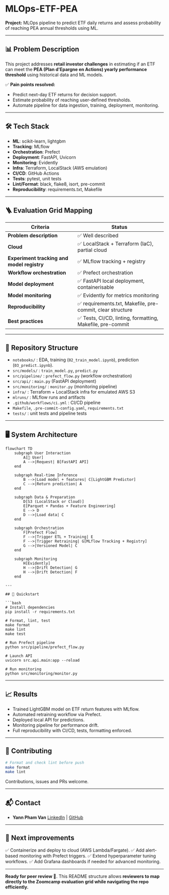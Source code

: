 # MLOps-ETF-PEA

**Project:** MLOps pipeline to predict ETF daily returns and assess probability of reaching PEA annual thresholds using ML.

---

## 📊 Problem Description

This project addresses **retail investor challenges** in estimating if an ETF can meet the **PEA (Plan d'Epargne en Actions) yearly performance threshold** using historical data and ML models.

✅ **Pain points resolved:**

* Predict next-day ETF returns for decision support.
* Estimate probability of reaching user-defined thresholds.
* Automate pipeline for data ingestion, training, deployment, monitoring.

---

## 🛠️ Tech Stack

* **ML**: scikit-learn, lightgbm
* **Tracking**: MLflow
* **Orchestration**: Prefect
* **Deployment**: FastAPI, Uvicorn
* **Monitoring**: Evidently
* **Infra**: Terraform, LocalStack (AWS emulation)
* **CI/CD**: GitHub Actions
* **Tests**: pytest, unit tests
* **Lint/Format**: black, flake8, isort, pre-commit
* **Reproducibility**: requirements.txt, Makefile

---

## 🪜 Evaluation Grid Mapping

| Criteria                                   | Status                                                    |
| ------------------------------------------ | --------------------------------------------------------- |
| **Problem description**                    | ✅ Well described                                          |
| **Cloud**                                  | ✅ LocalStack + Terraform (IaC), partial cloud             |
| **Experiment tracking and model registry** | ✅ MLflow tracking + registry                              |
| **Workflow orchestration**                 | ✅ Prefect orchestration                                   |
| **Model deployment**                       | ✅ FastAPI local deployment, containerisable               |
| **Model monitoring**                       | ✅ Evidently for metrics monitoring                        |
| **Reproducibility**                        | ✅ requirements.txt, Makefile, pre-commit, clear structure |
| **Best practices**                         | ✅ Tests, CI/CD, linting, formatting, Makefile, pre-commit |

---

## 📂 Repository Structure

* `notebooks/` : EDA, training (`02_train_model.ipynb`), prediction (`03_predict.ipynb`).
* `src/models/` : `train_model.py`, `predict.py`
* `src/pipeline/` : `prefect_flow.py` (workflow orchestration)
* `src/api/` : `main.py` (FastAPI deployment)
* `src/monitoring/` : `monitor.py` (monitoring pipeline)
* `infra/` : Terraform + LocalStack infra for emulated AWS S3
* `mlruns/` : MLflow runs and artifacts
* `.github/workflows/ci.yml` : CI/CD pipeline
* `Makefile`, `.pre-commit-config.yaml`, `requirements.txt`
* `tests/` : unit tests and pipeline tests

---
## 🖥️ System Architecture

```mermaid
flowchart TD
    subgraph User Interaction
        A[👤 User]
        A -->|Request| B[FastAPI API]
    end

    subgraph Real-time Inference
        B -->|Load model + features| C[LightGBM Predictor]
        C -->|Return prediction| A
    end

    subgraph Data & Preparation
        D[S3 (LocalStack or Cloud)]
        E[Parquet + Pandas + Feature Engineering]
        E --> D
        D -->|Load data| C
    end

    subgraph Orchestration
        F[Prefect Flow]
        F -->|Trigger ETL + Training| E
        F -->|Trigger Retraining| G[MLflow Tracking + Registry]
        G -->|Versioned Model| C
    end

    subgraph Monitoring
        H[Evidently]
        H -->|Drift Detection| G
        H -->|Drift Detection| F
    end

---

## 🚀 Quickstart

```bash
# Install dependencies
pip install -r requirements.txt

# Format, lint, test
make format
make lint
make test

# Run Prefect pipeline
python src/pipeline/prefect_flow.py

# Launch API
uvicorn src.api.main:app --reload

# Run monitoring
python src/monitoring/monitor.py
```

---
## 📈 Results

* Trained LightGBM model on ETF return features with MLflow.
* Automated retraining workflow via Prefect.
* Deployed local API for predictions.
* Monitoring pipeline for performance drift.
* Full reproducibility with CI/CD, tests, formatting enforced.

---

## 🤝 Contributing

```bash
# Format and check lint before push
make format
make lint
```

Contributions, issues and PRs welcome.

---

## 📬 Contact

* **Yann Pham Van**
  [LinkedIn](https://www.linkedin.com/in/chasseur2valeurs/) | [GitHub](https://github.com/YannPhamVan)

---

## 🏁 Next improvements

✅ Containerize and deploy to cloud (AWS Lambda/Fargate).
✅ Add alert-based monitoring with Prefect triggers.
✅ Extend hyperparameter tuning workflows.
✅ Add Grafana dashboards if needed for advanced monitoring.

---

**Ready for peer review 🚀**. This README structure allows **reviewers to map directly to the Zoomcamp evaluation grid while navigating the repo efficiently.**
